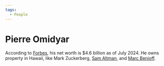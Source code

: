 ```yaml
---
tags:
  - People
---
```


# Pierre Omidyar

According to [Forbes](https://www.forbes.com/profile/pierre-omidyar/), his net worth is $4.6 billion as of July 2024. He owns property in Hawaii, like Mark Zuckerberg, [Sam Altman](Sam%20Altman.md), and [Marc Benioff](Marc%20Benioff.md).